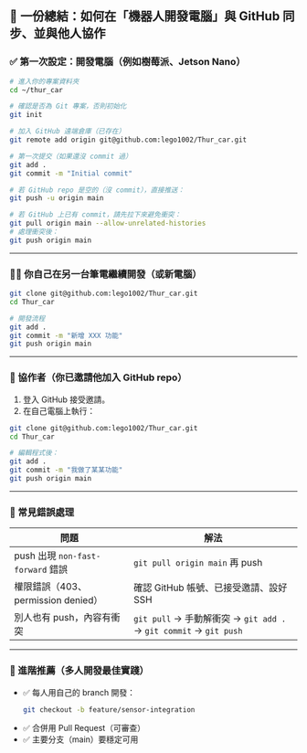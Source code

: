 ## 🧠 一份總結：如何在「機器人開發電腦」與 GitHub 同步、並與他人協作


### ✅ 第一次設定：開發電腦（例如樹莓派、Jetson Nano）

```bash
# 進入你的專案資料夾
cd ~/thur_car

# 確認是否為 Git 專案，否則初始化
git init

# 加入 GitHub 遠端倉庫（已存在）
git remote add origin git@github.com:lego1002/Thur_car.git

# 第一次提交（如果還沒 commit 過）
git add .
git commit -m "Initial commit"

# 若 GitHub repo 是空的（沒 commit），直接推送：
git push -u origin main

# 若 GitHub 上已有 commit，請先拉下來避免衝突：
git pull origin main --allow-unrelated-histories
# 處理衝突後：
git push origin main
```

---

### 🧍‍♂️ 你自己在另一台筆電繼續開發（或新電腦）

```bash
git clone git@github.com:lego1002/Thur_car.git
cd Thur_car

# 開發流程
git add .
git commit -m "新增 XXX 功能"
git push origin main
```

---

### 🤝 協作者（你已邀請他加入 GitHub repo）

1. 登入 GitHub 接受邀請。
2. 在自己電腦上執行：

```bash
git clone git@github.com:lego1002/Thur_car.git
cd Thur_car

# 編輯程式後：
git add .
git commit -m "我做了某某功能"
git push origin main
```

---

### 🧯 常見錯誤處理

| 問題 | 解法 |
|------|------|
| push 出現 `non-fast-forward` 錯誤 | `git pull origin main` 再 push |
| 權限錯誤（403、permission denied） | 確認 GitHub 帳號、已接受邀請、設好 SSH |
| 別人也有 push，內容有衝突 | `git pull` → 手動解衝突 → `git add .` → `git commit` → `git push` |

---

### 📁 進階推薦（多人開發最佳實踐）

- ✅ 每人用自己的 branch 開發：
  ```bash
  git checkout -b feature/sensor-integration
  ```
- ✅ 合併用 Pull Request（可審查）
- ✅ 主要分支（main）要穩定可用


